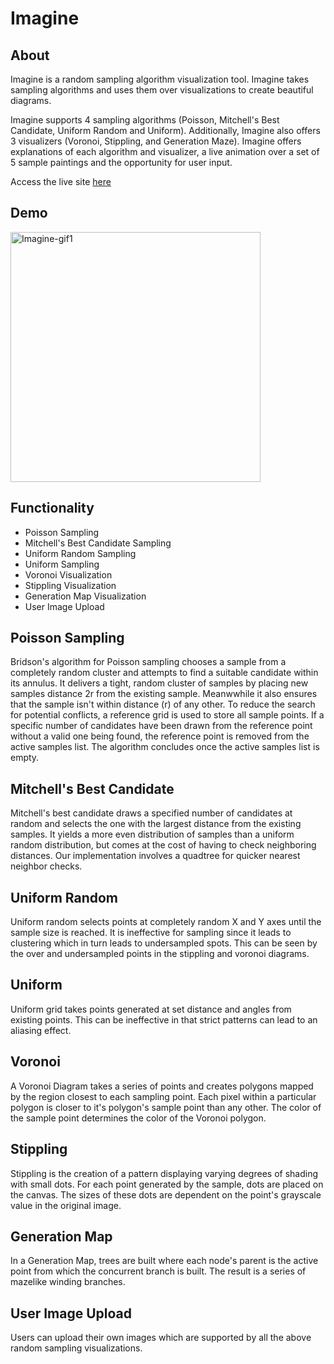 # Imagine

## About
Imagine is a random sampling algorithm visualization tool.  Imagine takes sampling algorithms and uses them over visualizations to create beautiful diagrams.  

Imagine supports 4 sampling algorithms (Poisson, Mitchell's Best Candidate, Uniform Random and Uniform).  Additionally, Imagine also offers 3 visualizers (Voronoi, Stippling, and Generation Maze).  Imagine offers explanations of each algorithm and visualizer, a live animation over a set of 5 sample paintings and the opportunity for user input.  

Access the live site [here](http://andrewlidong.xyz/Imagine/)

## Demo

<img src="https://media.giphy.com/media/fxwkbqIbUm3HIiT9x1/giphy.gif" height="400" alt="Imagine-gif1">

## Functionality

* Poisson Sampling
* Mitchell's Best Candidate Sampling
* Uniform Random Sampling
* Uniform Sampling
* Voronoi Visualization
* Stippling Visualization
* Generation Map Visualization
* User Image Upload

## Poisson Sampling
Bridson's algorithm for Poisson sampling chooses a sample from a completely random cluster and attempts to find a suitable candidate within its annulus.  It delivers a tight, random cluster of samples by placing new samples distance 2r from the existing sample.  Meanwwhile it also ensures that the sample isn't within distance (r) of any other.  To reduce the search for potential conflicts, a reference grid is used to store all sample points. If a specific number of candidates have been drawn from the reference point without a valid one being found, the reference point is removed from the active samples list. The algorithm concludes once the active samples list is empty.

## Mitchell's Best Candidate
Mitchell's best candidate draws a specified number of candidates at random and selects the one with the largest distance from the existing samples.  It yields a more even distribution of samples than a uniform random distribution, but comes at the cost of having to check neighboring distances.  Our implementation involves a quadtree for quicker nearest neighbor checks.  

## Uniform Random
Uniform random selects points at completely random X and Y axes until the sample size is reached.  It is ineffective for sampling since it leads to clustering which in turn leads to undersampled spots. This can be seen by the over and undersampled points in the stippling and voronoi diagrams.  

## Uniform
Uniform grid takes points generated at set distance and angles from existing points. This can be ineffective in that strict patterns can lead to an aliasing effect.  

## Voronoi
A Voronoi Diagram takes a series of points and creates polygons mapped by the region closest to each sampling point.  Each pixel within a particular polygon is closer to it's polygon's sample point than any other.  The color of the sample point determines the color of the Voronoi polygon.  

## Stippling
Stippling is the creation of a pattern displaying varying degrees of shading with small dots.  For each point generated by the sample, dots are placed on the canvas.  The sizes of these dots are dependent on the point's grayscale value in the original image.  

## Generation Map
In a Generation Map, trees are built where each node's parent is the active point from which the concurrent branch is built.  The result is a series of mazelike winding branches.  

## User Image Upload
Users can upload their own images which are supported by all the above random sampling visualizations.  